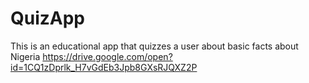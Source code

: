 # QuizApp
This is an educational app that quizzes a user about basic facts about Nigeria
https://drive.google.com/open?id=1CQ1zDprlk_H7vGdEb3Jpb8GXsRJQXZ2P
